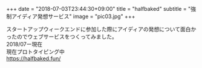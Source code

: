 +++
date = "2018-07-03T23:44:30+09:00"
title = "halfbaked"
subtitle = "強制アイディア発想サービス"
image = "pic03.jpg"
+++

スタートアップウィークエンドに参加した際にアイディアの発想について面白かったのでウェブサービスをつくってみました。  
2018/07ー現在  
現在プロトタイピング中  
https://halfbaked.fun/

